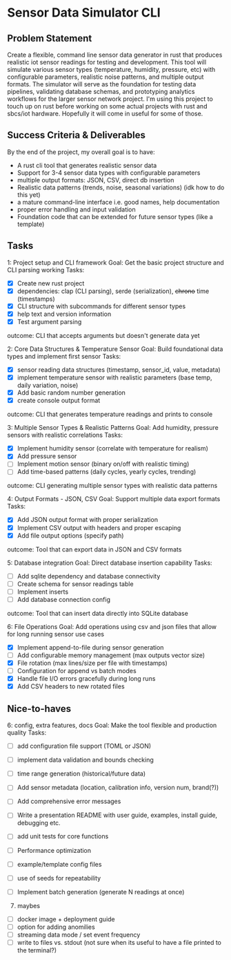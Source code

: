 # Sensor Data Simulator CLI
## Problem Statement
Create a flexible, command line sensor data generator in rust that produces realistic iot sensor readings for testing and development. This tool will simulate various sensor types (temperature, humidity, pressure, etc) with configurable parameters, realistic noise patterns, and multiple output formats. The simulator will serve as the foundation for testing data pipelines, validating database schemas, and prototyping analytics workflows for the larger sensor network project.
I'm using this project to touch up on rust before working on some actual projects with rust and sbcs/iot hardware. Hopefully it will come in useful for some of those.

## Success Criteria & Deliverables
By the end of the project, my overall goal is to have:

- A rust cli tool that generates realistic sensor data
- Support for 3-4 sensor data types with configurable parameters
- multiple output formats: JSON, CSV, direct db insertion
- Realistic data patterns (trends, noise, seasonal variations) (idk how to do this yet)
- a mature command-line interface i.e. good names, help documentation
- proper error handling and input validation
- Foundation code that can be extended for future sensor types (like a template)

## Tasks
1: Project setup and CLI framework
Goal: Get the basic project structure and CLI parsing working
Tasks:
- [x] Create new rust project
- [x] dependencies: clap (CLI parsing), serde (serialization), ~~chrono~~ time (timestamps)
- [x] CLI structure with subcommands for different sensor types
- [x] help text and version information
- [x] Test argument parsing

outcome: CLI that accepts arguments but doesn't generate data yet

2: Core Data Structures & Temperature Sensor
Goal: Build foundational data types and implement first sensor
Tasks:
- [x] sensor reading data structures (timestamp, sensor_id, value, metadata)
- [x] implement temperature sensor with realistic parameters (base temp, daily variation, noise)
- [x] Add basic random number generation 
- [x] create console output format

outcome: CLI that generates temperature readings and prints to console

3: Multiple Sensor Types & Realistic Patterns
Goal: Add humidity, pressure sensors with realistic correlations
Tasks:
- [x] Implement humidity sensor (correlate with temperature for realism)
- [x] Add pressure sensor
- [ ] Implement motion sensor (binary on/off with realistic timing)
- [ ] Add time-based patterns (daily cycles, yearly cycles, trending)

outcome: CLI generating multiple sensor types with realistic data patterns

4: Output Formats - JSON, CSV
Goal: Support multiple data export formats
Tasks:
- [x] Add JSON output format with proper serialization
- [x] Implement CSV output with headers and proper escaping
- [x] Add file output options (specify path)

outcome: Tool that can export data in JSON and CSV formats

5: Database integration
Goal: Direct database insertion capability
Tasks:
- [ ] Add sqlite dependency and database connectivity
- [ ] Create schema for sensor readings table
- [ ] Implement inserts
- [ ] Add database connection config

outcome: Tool that can insert data directly into SQLite database

6: File Operations
Goal: Add operations using csv and json files that allow for long running sensor use cases
- [x] Implement append-to-file during sensor generation
- [ ] Add configurable memory management (max outputs vector size)
- [x] File rotation (max lines/size per file with timestamps)
- [ ] Configuration for append vs batch modes
- [x] Handle file I/O errors gracefully during long runs
- [x] Add CSV headers to new rotated files

## Nice-to-haves

6: config, extra features, docs
Goal: Make the tool flexible and production quality
Tasks:

- [ ] add configuration file support (TOML or JSON)
- [ ] implement data validation and bounds checking
- [ ] time range generation (historical/future data)
- [ ] Add sensor metadata (location, calibration info, version num, brand(?))
- [ ] Add comprehensive error messages
- [ ] Write a presentation README with user guide, examples, install guide, debugging etc.
- [ ] add unit tests for core functions
- [ ] Performance optimization
- [ ] example/template config files
- [ ] use of seeds for repeatability
- [ ] Implement batch generation (generate N readings at once)


7. maybes
- [ ] docker image + deployment guide
- [ ] option for adding anomilies
- [ ] streaming data mode / set event frequency
- [ ] write to files vs. stdout (not sure when its useful to have a file printed to the terminal?)